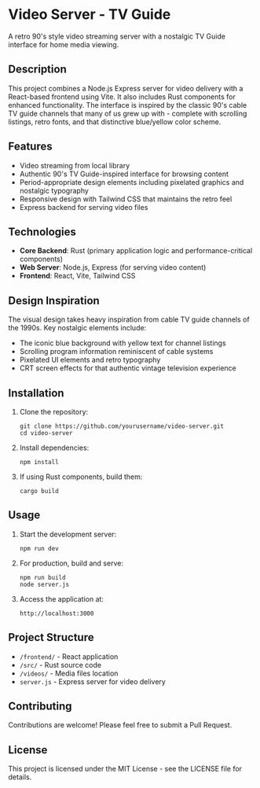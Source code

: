 # Video Server - TV Guide

A retro 90's style video streaming server with a nostalgic TV Guide interface for home media viewing.

## Description

This project combines a Node.js Express server for video delivery with a React-based frontend using Vite. It also includes Rust components for enhanced functionality. The interface is inspired by the classic 90's cable TV guide channels that many of us grew up with - complete with scrolling listings, retro fonts, and that distinctive blue/yellow color scheme.

## Features

- Video streaming from local library
- Authentic 90's TV Guide-inspired interface for browsing content
- Period-appropriate design elements including pixelated graphics and nostalgic typography
- Responsive design with Tailwind CSS that maintains the retro feel
- Express backend for serving video files

## Technologies

- **Core Backend**: Rust (primary application logic and performance-critical components)
- **Web Server**: Node.js, Express (for serving video content)
- **Frontend**: React, Vite, Tailwind CSS

## Design Inspiration

The visual design takes heavy inspiration from cable TV guide channels of the 1990s. Key nostalgic elements include:

- The iconic blue background with yellow text for channel listings
- Scrolling program information reminiscent of cable systems
- Pixelated UI elements and retro typography
- CRT screen effects for that authentic vintage television experience

## Installation

1. Clone the repository:
   ```
   git clone https://github.com/yourusername/video-server.git
   cd video-server
   ```

2. Install dependencies:
   ```
   npm install
   ```

3. If using Rust components, build them:
   ```
   cargo build
   ```

## Usage

1. Start the development server:
   ```
   npm run dev
   ```

2. For production, build and serve:
   ```
   npm run build
   node server.js
   ```

3. Access the application at:
   ```
   http://localhost:3000
   ```

## Project Structure

- `/frontend/` - React application
- `/src/` - Rust source code
- `/videos/` - Media files location
- `server.js` - Express server for video delivery

## Contributing

Contributions are welcome! Please feel free to submit a Pull Request.

## License

This project is licensed under the MIT License - see the LICENSE file for details.
